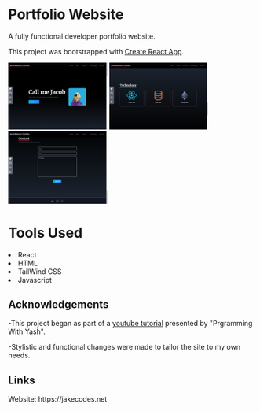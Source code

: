 # Portfolio Website

A fully functional developer portfolio website.

This project was bootstrapped with [Create React App](https://github.com/facebook/create-react-app).


<p></p>

<img alt="Header" width="40%" src="src/assets/screenshots/header.png" />
<img alt="Tech" width="40%" src="src/assets/screenshots/tech.png" />
<img alt="Footer" width="40%" src="src/assets/screenshots/footer.png" />

<h1>Tools Used</h1>
<li>React</li>
<li>HTML</li>
<li>TailWind CSS</li>
<li>Javascript</li>

<h2>Acknowledgements</h2>

-This project began as part of a <a href ="https://www.youtube.com/watch?v=LpZrAjU6Hhk&t=364s">youtube tutorial</a> presented by "Prgramming With Yash".

-Stylistic and functional changes were made to tailor the site to my own needs.


<h2>Links</h2>
Website: https://jakecodes.net
